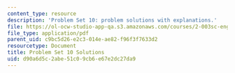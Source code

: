 ```yaml
---
content_type: resource
description: 'Problem Set 10: problem solutions with explanations.'
file: https://ol-ocw-studio-app-qa.s3.amazonaws.com/courses/2-003sc-engineering-dynamics-fall-2011/d90a6d5c2abe51c09cb6e67e2dc27da9_MIT2_003SCF11_pset10Sol.pdf
file_type: application/pdf
parent_uid: c9bc5d26-e2c3-014e-ae82-f96f3f7633d2
resourcetype: Document
title: Problem Set 10 Solutions
uid: d90a6d5c-2abe-51c0-9cb6-e67e2dc27da9
---
```

